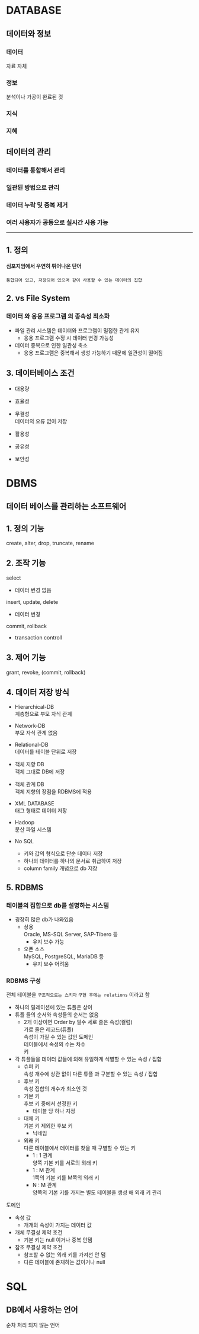 # DATABASE

## 데이터와 정보

### 데이터

자료 자체

### 정보

분석이나 가공이 완료된 것

### 지식

### 지혜

## 데이터의 관리

### 데이터를 통합해서 관리

### 일관된 방법으로 관리

### 데이터 누락 및 중복 제거

### 여러 사용자가 공동으로 실시간 사용 가능

---

## 1. 정의

#### 심포지엄에서 우연히 튀어나온 단어

`통합되어 있고, 저장되어 있으며 같이 사용할 수 있는 데이터의 집합`

## 2. vs File System

### 데이터 와 응용 프로그램 의 종속성 최소화

- 파일 관리 시스템은 데이터와 프로그램이 밀접한 관계 유지
  - 응용 프로그램 수정 시 데이터 변경 가능성
- 데이터 중복으로 인한 일관성 축소
  - 응용 프로그램은 중복해서 생성 가능하기 때문에 일관성이 떨어짐

## 3. 데이터베이스 조건

- 대용량
- 효율성
- 무결성  
  데이터의 오류 없이 저장
- 활용성

- 공유성
- 보안성

# DBMS

## 데이터 베이스를 관리하는 소프트웨어

## 1. 정의 기능

create, alter, drop, truncate, rename

## 2. 조작 기능

select

- 데이터 변경 없음

insert, update, delete

- 데이터 변경

commit, rollback

- transaction controll

## 3. 제어 기능

grant, revoke, (commit, rollback)

## 4. 데이터 저장 방식

- Hierarchical-DB  
  계층형으로 부모 자식 관계

- Network-DB  
  부모 자식 관계 없음
- Relational-DB  
  데이터를 테이블 단위로 저장
- 객체 지향 DB  
  객체 그대로 DB에 저장
- 객체 관계 DB  
  객체 지향의 장점을 RDBMS에 적용
- XML DATABASE  
  태그 형태로 데이터 저장
- Hadoop  
  분산 파일 시스템
- No SQL
  - 키와 값의 형식으로 단순 데이터 저장
  - 하나의 데이터를 하나의 문서로 취급하여 저장
  - column family 개념으로 db 저장

## 5. RDBMS

### 테이블의 집합으로 db를 설명하는 시스템

- 굉장히 많은 db가 나와있음
  - 상용  
    Oracle, MS-SQL Server, SAP-Tibero 등
    - 유지 보수 가능
  - 오픈 소스  
    MySQL, PostgreSQL, MariaDB 등
    - 유지 보수 어려움

### RDBMS 구성

전체 테이블을 `구조적으로는 스키마` `구현 후에는 relations` 이라고 함

- 하나의 릴레이션에 있는 튜플은 상이
- 튜플 들의 순서와 속성들의 순서는 없음
  - 2개 이상이면 Order by 필수
    세로 줄은 속성(컬럼)  
    가로 줄은 레코드(튜플)  
    속성이 가질 수 있는 값인 도메인  
    테이블에서 속성의 수는 차수  
    키
- 각 튜플들을 데이터 값들에 의해 유일하게 식별할 수 있는 속성 / 집합
  - 슈퍼 키  
    속성 개수에 상관 없이 다른 튜플 과 구분할 수 있는 속성 / 집합
  - 후보 키  
    속성 집합의 개수가 최소인 것
  - 기본 키  
    후보 키 중에서 선정한 키
    - 테이블 당 하나 지정
  - 대체 키  
    기본 키 제외한 후보 키
    - 닉네임
  - 외래 키  
    다른 테이블에서 데이터를 찾을 때 구별할 수 있는 키
    - 1 : 1 관계  
      양쪽 기본 키를 서로의 외래 키
    - 1 : M 관계  
      1쪽의 기본 키를 M쪽의 외래 키
    - N : M 관계  
      양쪽의 기본 키를 가지는 별도 테이블을 생성 해 외래 키 관리

도메인

- 속성 값
  - 개개의 속성이 가지는 데이터 값
- 개체 무결성 제약 조건
  - 기본 키는 null 이거나 중복 안됌
- 참조 무결성 제약 조건
  - 참조할 수 없는 외래 키를 가져선 안 됌
  - 다른 테이블에 존재하는 값이거나 null

# SQL

## DB에서 사용하는 언어

순차 처리 되지 않는 언어
